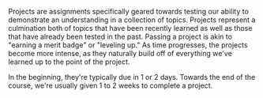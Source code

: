 Projects are assignments specifically geared towards testing our ability to demonstrate an understanding in a collection of topics. Projects represent a culmination both of topics that have been recently learned as well as those that have already been tested in the past. Passing a project is akin to "earning a merit badge" or "leveling up." As time progresses, the projects become more intense, as they naturally build off of everything we've learned up to the point of the project.

In the beginning, they're typically due in 1 or 2 days. Towards the end of the course, we're usually given 1 to 2 weeks to complete a project.  
